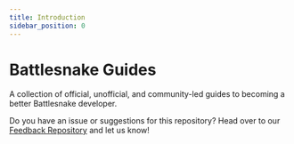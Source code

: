 ```yaml
---
title: Introduction
sidebar_position: 0
---
```


# Battlesnake Guides

A collection of official, unofficial, and community-led guides to becoming a better Battlesnake developer.

Do you have an issue or suggestions for this repository? Head over to our [Feedback Repository](https://play.battlesnake.com/feedback) and let us know!
